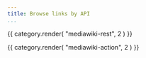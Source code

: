 ```yaml
---
title: Browse links by API
...
```

<!--This is an experimental page, it may have content that renders not ideally -->
{{ category.render( "mediawiki-rest", 2 ) }}

{{ category.render( "mediawiki-action", 2 ) }}
